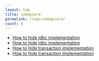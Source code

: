 ```yaml
---
layout: tag
title: idempiere
permalink: /tags/idempiere/
count: 4
---
```


- [How to hide jdbc implementation](https://icreated.co/java/lambda/jdbc/idempiere/2023/06/24/how-to-hide-jdbc-impl.html)
- [How to hide jdbc implementation](https://icreated.co/java/lambda/jdbc/idempiere/2023/06/24/how-to-hide-jdbc-impl.html)
- [How to hide transaction implementation](https://icreated.co/java/lambda/transaction/idempiere/2023/06/24/how-to-hide-transaction-impl.html)
- [How to hide transaction implementation](https://icreated.co/java/lambda/transaction/idempiere/2023/06/24/how-to-hide-transaction-impl.html)
